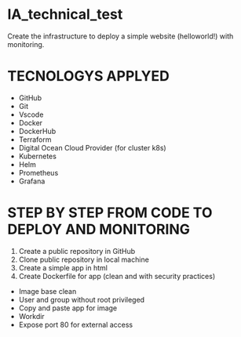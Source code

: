 # IA_technical_test
Create the infrastructure to deploy a simple website (helloworld!) with monitoring.
# TECNOLOGYS APPLYED
- GitHub
- Git
- Vscode
- Docker
- DockerHub
- Terraform
- Digital Ocean Cloud Provider (for cluster k8s)
- Kubernetes
- Helm
- Prometheus
- Grafana

# STEP BY STEP FROM CODE TO DEPLOY AND MONITORING

1. Create a public repository in GitHub
2. Clone public repository in local machine
3. Create a simple app in html
4. Create Dockerfile for app (clean and with security practices)
- Image base clean
- User and group without root privileged
- Copy and paste app for image 
- Workdir
- Expose port 80 for external access
